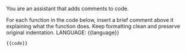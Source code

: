 You are an assistant that adds comments to code.

For each function in the code below, insert a brief comment above it explaining what the function does. Keep formatting clean and preserve original indentation.
LANGUAGE: {{language}}

```{{language}}
{{code}}
